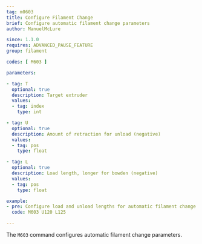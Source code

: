 ```yaml
---
tag: m0603
title: Configure Filament Change
brief: Configure automatic filament change parameters
author: ManuelMcLure

since: 1.1.0
requires: ADVANCED_PAUSE_FEATURE
group: filament

codes: [ M603 ]

parameters:

- tag: T
  optional: true
  description: Target extruder
  values:
  - tag: index
    type: int

- tag: U
  optional: true
  description: Amount of retraction for unload (negative)
  values:
  - tag: pos
    type: float

- tag: L
  optional: true
  description: Load length, longer for bowden (negative)
  values:
  - tag: pos
    type: float

example:
- pre: Configure load and unload lengths for automatic filament change
  code: M603 U120 L125

---
```


The `M603` command configures automatic filament change parameters.

